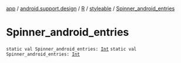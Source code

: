 [app](../../../index.md) / [android.support.design](../../index.md) / [R](../index.md) / [styleable](index.md) / [Spinner_android_entries](.)

# Spinner_android_entries

`static val Spinner_android_entries: `[`Int`](https://kotlinlang.org/api/latest/jvm/stdlib/kotlin/-int/index.html)
`static val Spinner_android_entries: `[`Int`](https://kotlinlang.org/api/latest/jvm/stdlib/kotlin/-int/index.html)